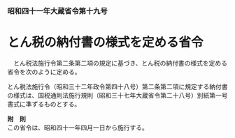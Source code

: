 ### 昭和四十一年大蔵省令第十九号  
# とん税の納付書の様式を定める省令  
　とん税法施行令第二条第二項の規定に基づき、とん税の納付書の様式を定める省令を次のように定める。  
  
とん税法施行令（昭和三十二年政令第四十八号）第二条第二項に規定する納付書の様式は、国税通則法施行規則（昭和三十七年大蔵省令第二十八号）別紙第一号書式に準ずるものとする。  
  
**附　則**  
この省令は、昭和四十一年四月一日から施行する。  
  
